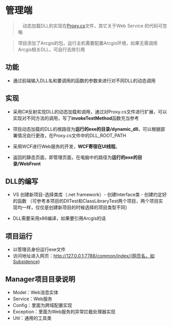 # 管理端

>　动态加载DLL的实现在[Proxy.cs](https://github.com/ddddyyyy/c_sharp_dynamic_dll/blob/main/Manager/Proxy.cs)文件，其它关于Web Service 的代码可忽略

>  项目添加了Arcgis的包，运行主机需要配置Arcgis环境，如果无需调用Arcgis相关DLL，可自行去除引用

## 功能

- 通过前端输入DLL名和要调用的函数的参数来进行对不同DLL的动态调用

## 实现

- 采用C#反射实现DLL的动态加载和调用，通过对Proxy.cs文件进行扩展，可以实现对不同方法的调用，写了**invokeTestMethod**函数充当参考

- 项目动态加载的DLL的根路径为**运行的exe的目录/dynamic_dll**，可以根据部署情况自行更改，在Proxy.cs文件中的DLL_ROOT_PATH

- 采用WCF进行Web服务的开发，**WCF寄宿在UI线程**。

- 返回的静态页面，即管理页面，在电脑中的路径为**运行的exe的目录/WebFront**

## DLL的编写

- VS 创建新项目-选择类库（.net framework）- 创建Interface类 - 创建约定好的函数 （可参考本项目的DllTest和ClassLibraryTest两个项目，两个项目实现均一样，仅仅是创建新项目的时候选择的项目类型不同）

- DLL需要采用x86编译，如果要引用Arcgis的话

## 项目运行

- 以管理员身份运行exe文件
- 访问地址进入网页：http://127.0.0.1:7788/common/index/{网页名，如Subsidence}

## Manager项目目录说明

- Model：Web消息实体
- Service：Web服务
- Config：里面为跨域配置实现
- Exception：里面为Web服务的异常拦截处理器实现
- Util：通用的工具类